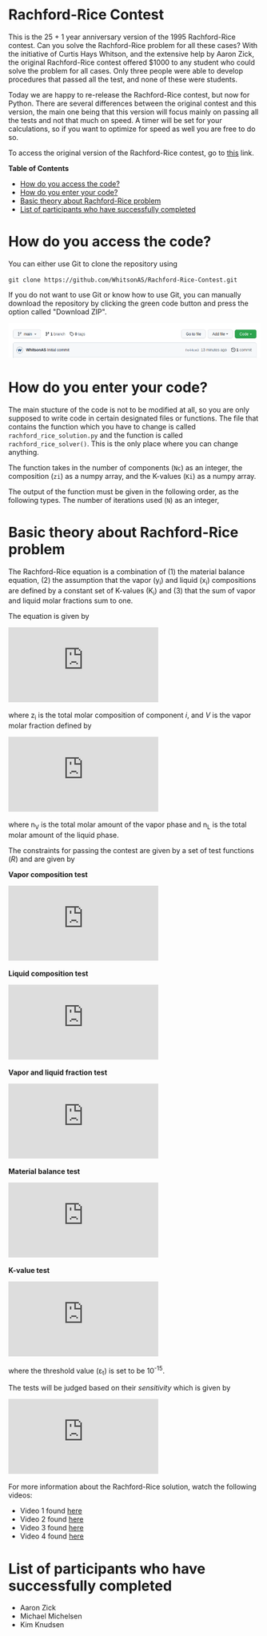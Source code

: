 # Rachford-Rice Contest

This is the 25 + 1 year anniversary version of the 1995 Rachford-Rice contest. Can you solve the Rachford-Rice problem for all these cases? With the initiative of Curtis Hays Whitson, and the extensive help by Aaron Zick, the original Rachford-Rice contest offered $1000 to any student who could solve the problem for all cases. Only three people were able to develop procedures that passed all the test, and none of these were students.

Today we are happy to re-release the Rachford-Rice contest, but now for Python. There are several differences between the original contest and this version, the main one being that this version will focus mainly on passing all the tests and not that much on speed. A timer will be set for your calculations, so if you want to optimize for speed as well you are free to do so.

To access the original version of the Rachford-Rice contest, go to [this](http://www.ipt.ntnu.no/~curtis/courses/Rachford-Rice-Contest/) link.

**Table of Contents**

- [How do you access the code?](#how-do-you-access-the-code?)
- [How do you enter your code?](#how-do-you-enter-your-code?)
- [Basic theory about Rachford-Rice problem ](#basic-theory-about-rachford-rice-problem)
- [List of participants who have successfully completed](#list-of-participants-who-have-successfully-completed)

# How do you access the code?

You can either use Git to clone the repository using

`git clone https://github.com/WhitsonAS/Rachford-Rice-Contest.git`

If you do not want to use Git or know how to use Git, you can manually download the repository by clicking the green code button and press the option called "Download ZIP".

![Code download button](img/code_download.png)

# How do you enter your code?

The main stucture of the code is not to be modified at all, so you are only supposed to write code in certain designated files or functions. The file that contains the function which you have to change is called `rachford_rice_solution.py` and the function is called `rachford_rice_solver()`. This is the only place where you can change anything.

The function takes in the number of components (`Nc`) as an integer, the composition (`zi`) as a numpy array, and the K-values (`Ki`) as a numpy array.

The output of the function must be given in the following order, as the following types. The number of iterations used (`N`) as an integer,

# Basic theory about Rachford-Rice problem

The Rachford-Rice equation is a combination of (1) the material balance equation, (2) the assumption that the vapor (y<sub>i</sub>) and liquid (x<sub>i</sub>) compositions are defined by a constant set of K-values (K<sub>i</sub>) and (3) that the sum of vapor and liquid molar fractions sum to one.

The equation is given by

![equation](https://latex.codecogs.com/gif.latex?h%28V%29%3D%5Csum_%7Bi%3D1%7D%5E%7BN_c%7D%20%5Cfrac%7Bz_i%20%5Ccdot%20%28K_i%20-%201%29%7D%7B1%20+%20V%20%5Ccdot%20%28K_i%20-1%29%7D)

where z<sub>i</sub> is the total molar composition of component _i_, and _V_ is the vapor molar fraction defined by

![equation](https://latex.codecogs.com/gif.latex?V%20%3D%20%5Cfrac%7Bn_V%7D%7Bn_V%20+%20n_L%7D)

where n<sub>V</sub> is the total molar amount of the vapor phase and n<sub>L</sub> is the total molar amount of the liquid phase.

The constraints for passing the contest are given by a set of test functions (_R_) and are given by

**Vapor composition test**

![equation](https://latex.codecogs.com/gif.latex?R_y%20%3D%20%7C1-%5Csum_%7Bi%3D1%7D%5E%7BN_c%7Dy_i%7C%20%5Cleq%20%5Cepsilon_y%20%3D%20%5Cepsilon_t%20+%20N_c%20%5Ccdot%20%5Cepsilon_m)

**Liquid composition test**

![equation](https://latex.codecogs.com/gif.latex?R_x%20%3D%20%7C1-%5Csum_%7Bi%3D1%7D%5E%7BN_c%7Dx_i%7C%20%5Cleq%20%5Cepsilon_x%20%3D%20%5Cepsilon_t%20+%20N_c%20%5Ccdot%20%5Cepsilon_m)

**Vapor and liquid fraction test**

![equation](https://latex.codecogs.com/gif.latex?R_F%20%3D%20%5Cfrac%7B%7CV%20+%20L%20-%201%7C%7D%7B%7CV%7C%20+%20%7CL%7C%20+%201%7D%20%5Cleq%20%5Cepsilon_F%20%3D%20%5Cepsilon_t)

**Material balance test**

![equation](https://latex.codecogs.com/gif.latex?R_z%20%3D%20%5Cmax_i%5C%7B%5Cfrac%7B%7CV%20%5Ccdot%20y_i%20&plus;%20L%20%5Ccdot%20x_i%20-%20z_i%7C%7D%7B%7CV%20%5Ccdot%20y_i%7C%20&plus;%20%7CL%20%5Ccdot%20x_i%7C%20&plus;%20z_i%7D%5C%7D)

**K-value test**

![equation](https://latex.codecogs.com/gif.latex?R_K%20%3D%20%5Cmax_i%5C%7B%5Cfrac%7B%7Cy_i%20-%20K_i%20%5Ccdot%20x_i%7C%7D%7B%7Cy_i%7C%20&plus;%20%7CK_i%20%5Ccdot%20x_i%7C%7D%5C%7D)

where the threshold value (ε<sub>t</sub>) is set to be 10<sup>-15</sup>.

The tests will be judged based on their _sensitivity_ which is given by

![equation](https://latex.codecogs.com/gif.latex?sensitivity%20%3D%20%5Clog%7B%28%5Cfrac%7BR%7D%7B%5Cepsilon%7D%29%7D)

For more information about the Rachford-Rice solution, watch the following videos:

- Video 1 found [here](https://youtu.be/6H6nSquWUqc)
- Video 2 found [here](https://youtu.be/yL6-QPKd-aY)
- Video 3 found [here](https://youtu.be/_4qwN6tqa_4)
- Video 4 found [here](https://youtu.be/6ASOMrjE_hQ)

# List of participants who have successfully completed

- Aaron Zick
- Michael Michelsen
- Kim Knudsen
